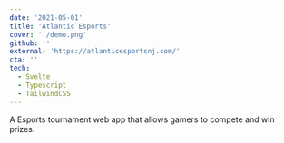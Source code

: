 ```yaml
---
date: '2021-05-01'
title: 'Atlantic Esports'
cover: './demo.png'
github: ''
external: 'https://atlanticesportsnj.com/'
cta: ''
tech:
  - Svelte
  - Typescript
  - TailwindCSS
---
```


A Esports tournament web app that allows gamers to compete and win prizes.
